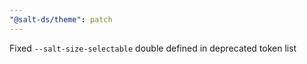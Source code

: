 ```yaml
---
"@salt-ds/theme": patch
---
```


Fixed `--salt-size-selectable` double defined in deprecated token list

